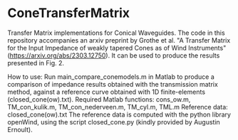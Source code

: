 # ConeTransferMatrix
Transfer Matrix implementations for Conical Waveguides. The code in this repository accompanies an arxiv preprint by Grothe et al.
"A Transfer Matrix for the Input Impedance of weakly tapered Cones as of Wind Instruments" (https://arxiv.org/abs/2303.12750). It can be used to produce the results presented in Fig. 2.

How to use:
Run main_compare_conemodels.m in Matlab to produce a comparison of impedance results obtained with the transmission matrix method, against a reference curve obtained with 1D finite-elements (closed_cone(ow).txt).
Required Matlab functions: cons_ow.m, TM_con_kulik.m, TM_con_nederveen.m, TM_cyl.m, TML.m
Reference data: closed_cone(ow).txt 
The reference data is computed with the python library openWind, using the script closed_cone.py (kindly provided by Augustin Ernoult).
